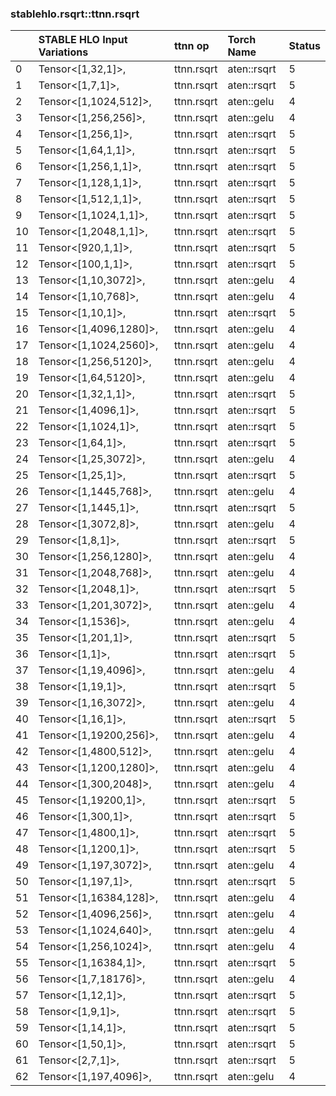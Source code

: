 
### stablehlo.rsqrt::ttnn.rsqrt


||STABLE HLO Input Variations|ttnn op|Torch Name|Status|
| :--- | :--- | :--- | :--- | :--- |
|0|Tensor<[1,32,1]>,<br>|ttnn.rsqrt|aten::rsqrt|5|
|1|Tensor<[1,7,1]>,<br>|ttnn.rsqrt|aten::rsqrt|5|
|2|Tensor<[1,1024,512]>,<br>|ttnn.rsqrt|aten::gelu|4|
|3|Tensor<[1,256,256]>,<br>|ttnn.rsqrt|aten::gelu|4|
|4|Tensor<[1,256,1]>,<br>|ttnn.rsqrt|aten::rsqrt|5|
|5|Tensor<[1,64,1,1]>,<br>|ttnn.rsqrt|aten::rsqrt|5|
|6|Tensor<[1,256,1,1]>,<br>|ttnn.rsqrt|aten::rsqrt|5|
|7|Tensor<[1,128,1,1]>,<br>|ttnn.rsqrt|aten::rsqrt|5|
|8|Tensor<[1,512,1,1]>,<br>|ttnn.rsqrt|aten::rsqrt|5|
|9|Tensor<[1,1024,1,1]>,<br>|ttnn.rsqrt|aten::rsqrt|5|
|10|Tensor<[1,2048,1,1]>,<br>|ttnn.rsqrt|aten::rsqrt|5|
|11|Tensor<[920,1,1]>,<br>|ttnn.rsqrt|aten::rsqrt|5|
|12|Tensor<[100,1,1]>,<br>|ttnn.rsqrt|aten::rsqrt|5|
|13|Tensor<[1,10,3072]>,<br>|ttnn.rsqrt|aten::gelu|4|
|14|Tensor<[1,10,768]>,<br>|ttnn.rsqrt|aten::gelu|4|
|15|Tensor<[1,10,1]>,<br>|ttnn.rsqrt|aten::rsqrt|5|
|16|Tensor<[1,4096,1280]>,<br>|ttnn.rsqrt|aten::gelu|4|
|17|Tensor<[1,1024,2560]>,<br>|ttnn.rsqrt|aten::gelu|4|
|18|Tensor<[1,256,5120]>,<br>|ttnn.rsqrt|aten::gelu|4|
|19|Tensor<[1,64,5120]>,<br>|ttnn.rsqrt|aten::gelu|4|
|20|Tensor<[1,32,1,1]>,<br>|ttnn.rsqrt|aten::rsqrt|5|
|21|Tensor<[1,4096,1]>,<br>|ttnn.rsqrt|aten::rsqrt|5|
|22|Tensor<[1,1024,1]>,<br>|ttnn.rsqrt|aten::rsqrt|5|
|23|Tensor<[1,64,1]>,<br>|ttnn.rsqrt|aten::rsqrt|5|
|24|Tensor<[1,25,3072]>,<br>|ttnn.rsqrt|aten::gelu|4|
|25|Tensor<[1,25,1]>,<br>|ttnn.rsqrt|aten::rsqrt|5|
|26|Tensor<[1,1445,768]>,<br>|ttnn.rsqrt|aten::gelu|4|
|27|Tensor<[1,1445,1]>,<br>|ttnn.rsqrt|aten::rsqrt|5|
|28|Tensor<[1,3072,8]>,<br>|ttnn.rsqrt|aten::gelu|4|
|29|Tensor<[1,8,1]>,<br>|ttnn.rsqrt|aten::rsqrt|5|
|30|Tensor<[1,256,1280]>,<br>|ttnn.rsqrt|aten::gelu|4|
|31|Tensor<[1,2048,768]>,<br>|ttnn.rsqrt|aten::gelu|4|
|32|Tensor<[1,2048,1]>,<br>|ttnn.rsqrt|aten::rsqrt|5|
|33|Tensor<[1,201,3072]>,<br>|ttnn.rsqrt|aten::gelu|4|
|34|Tensor<[1,1536]>,<br>|ttnn.rsqrt|aten::gelu|4|
|35|Tensor<[1,201,1]>,<br>|ttnn.rsqrt|aten::rsqrt|5|
|36|Tensor<[1,1]>,<br>|ttnn.rsqrt|aten::rsqrt|5|
|37|Tensor<[1,19,4096]>,<br>|ttnn.rsqrt|aten::gelu|4|
|38|Tensor<[1,19,1]>,<br>|ttnn.rsqrt|aten::rsqrt|5|
|39|Tensor<[1,16,3072]>,<br>|ttnn.rsqrt|aten::gelu|4|
|40|Tensor<[1,16,1]>,<br>|ttnn.rsqrt|aten::rsqrt|5|
|41|Tensor<[1,19200,256]>,<br>|ttnn.rsqrt|aten::gelu|4|
|42|Tensor<[1,4800,512]>,<br>|ttnn.rsqrt|aten::gelu|4|
|43|Tensor<[1,1200,1280]>,<br>|ttnn.rsqrt|aten::gelu|4|
|44|Tensor<[1,300,2048]>,<br>|ttnn.rsqrt|aten::gelu|4|
|45|Tensor<[1,19200,1]>,<br>|ttnn.rsqrt|aten::rsqrt|5|
|46|Tensor<[1,300,1]>,<br>|ttnn.rsqrt|aten::rsqrt|5|
|47|Tensor<[1,4800,1]>,<br>|ttnn.rsqrt|aten::rsqrt|5|
|48|Tensor<[1,1200,1]>,<br>|ttnn.rsqrt|aten::rsqrt|5|
|49|Tensor<[1,197,3072]>,<br>|ttnn.rsqrt|aten::gelu|4|
|50|Tensor<[1,197,1]>,<br>|ttnn.rsqrt|aten::rsqrt|5|
|51|Tensor<[1,16384,128]>,<br>|ttnn.rsqrt|aten::gelu|4|
|52|Tensor<[1,4096,256]>,<br>|ttnn.rsqrt|aten::gelu|4|
|53|Tensor<[1,1024,640]>,<br>|ttnn.rsqrt|aten::gelu|4|
|54|Tensor<[1,256,1024]>,<br>|ttnn.rsqrt|aten::gelu|4|
|55|Tensor<[1,16384,1]>,<br>|ttnn.rsqrt|aten::rsqrt|5|
|56|Tensor<[1,7,18176]>,<br>|ttnn.rsqrt|aten::gelu|4|
|57|Tensor<[1,12,1]>,<br>|ttnn.rsqrt|aten::rsqrt|5|
|58|Tensor<[1,9,1]>,<br>|ttnn.rsqrt|aten::rsqrt|5|
|59|Tensor<[1,14,1]>,<br>|ttnn.rsqrt|aten::rsqrt|5|
|60|Tensor<[1,50,1]>,<br>|ttnn.rsqrt|aten::rsqrt|5|
|61|Tensor<[2,7,1]>,<br>|ttnn.rsqrt|aten::rsqrt|5|
|62|Tensor<[1,197,4096]>,<br>|ttnn.rsqrt|aten::gelu|4|
